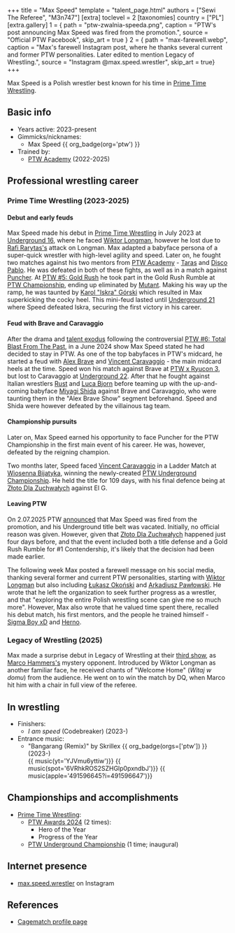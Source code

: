 +++
title = "Max Speed"
template = "talent_page.html"
authors = ["Sewi The Referee", "M3n747"]
[extra]
toclevel = 2
[taxonomies]
country = ["PL"]
[extra.gallery]
1 = { path = "ptw-zwalnia-speeda.png", caption = "PTW's post announcing Max Speed was fired from the promotion.", source = "Official PTW Facebook", skip_art = true }
2 = { path = "max-farewell.webp", caption = "Max's farewell Instagram post, where he thanks several current and former PTW personalities. Later edited to mention Legacy of Wrestling.", source = "Instagram @max.speed.wrestler", skip_art = true}
+++

Max Speed is a Polish wrestler best known for his time in [Prime Time Wrestling](@/o/ptw.md).

## Basic info

* Years active: 2023-present
* Gimmicks/nicknames:
  - Max Speed {{ org_badge(org='ptw') }}
* Trained by:
  - [PTW Academy](@/o/ptw-academy.md) (2022-2025)

## Professional wrestling career

### Prime Time Wrestling (2023-2025)

#### Debut and early feuds

Max Speed made his debut in [Prime Time Wrestling](@/o/ptw.md) in July 2023 at [Underground 16](@/e/ptw/2023-07-30-ptw-underground-16.md), where he faced [Wiktor Longman](@/w/wiktor-longman.md), however he lost due to [Rafi Rarytas's](@/w/rafi.md) attack on Longman.
Max adapted a babyface persona of a super-quick wrestler with high-level agility and speed.
Later on, he fought two matches against his two mentors from [PTW Academy](@/o/ptw-academy.md) - [Taras](@/w/taras.md) and [Disco Pablo](@/w/disco-pablo.md).
He was defeated in both of these fights, as well as in a match against [Puncher](@/w/puncher.md).
At [PTW #5: Gold Rush](@/e/ptw/2024-02-03-ptw-5-gold-rush.md) he took part in the Gold Rush Rumble at [PTW Championship](@/c/ptw-championship.md), ending up eliminated by [Mutant](@/w/mutant.md).
Making his way up the ramp, he was taunted by [Karol "Iskra" Górski](@/w/iskra.md) which resulted in Max superkicking the cocky heel. This mini-feud lasted until [Underground 21](@/e/ptw/2024-04-13-ptw-underground-21.md) where Speed defeated Iskra, securing the first victory in his career.

#### Feud with Brave and Caravaggio

After the drama and [talent exodus](@/a/ptw-exits.md) following the controversial [PTW #6: Total Blast From The Past](@/e/ptw/2024-05-11-ptw-6.md), in a June 2024 show Max Speed stated he had decided to stay in PTW.
As one of the top babyfaces in PTW's midcard, he started a feud with [Alex Brave](@/w/alex-brave.md) and [Vincent Caravaggio](@/w/vincent-caravaggio.md) - the main midcard heels at the time.
Speed won his match against Brave at [PTW x Ryucon 3](@/e/ptw/2024-07-07-ptw-x-ryucon.md), but lost to Caravaggio at [Underground 22](@/e/ptw/2024-08-25-ptw-underground-22.md). After that he fought against Italian wrestlers [Rust](@/w/rust.md) and [Luca Bjorn](@/w/luca-bjorn.md) before teaming up with the up-and-coming babyface [Miyagi Shida](@/w/miyagi-shida.md) against Brave and Caravaggio, who were taunting them in the "Alex Brave Show" segment beforehand. Speed and Shida were however defeated by the villainous tag team.

#### Championship pursuits

Later on, Max Speed earned his opportunity to face Puncher for the PTW Championship in the first main event of his career. He was, however, defeated by the reigning champion.

Two months later, Speed faced [Vincent Caravaggio](@/w/vincent-caravaggio.md) in a Ladder Match at [Wiosenna Bijatyka](@/e/ptw/2025-03-15-ptw-wiosenna-bijatyka.md), winning the newly-created [PTW Underground Championship](@/c/ptw-underground-championship.md). He held the title for 109 days, with his final defence being at [Złoto Dla Zuchwałych](@/e/ptw/2025-06-28-ptw-zloto-dla-zuchwalych.md) against El G.

#### Leaving PTW

On 2.07.2025 PTW [announced][speed-zwolniony] that Max Speed was fired from the promotion, and his Underground title belt was vacated. Initially, no official reason was given. However, given that [Złoto Dla Zuchwałych](@/e/ptw/2025-06-28-ptw-zloto-dla-zuchwalych.md) happened just four days before, and that the event included both a title defense and a Gold Rush Rumble for #1 Contendership, it's likely that the decision had been made earlier.

The following week Max posted a farewell message on his social media, thanking several former and current PTW personalities, starting with [Wiktor Longman](@/w/wiktor-longman.md) but also including [Łukasz Okoński](@/w/lukasz-okonski.md) and [Arkadiusz Pawłowski](@/w/pan-pawlowski.md). He wrote that he left the organization to seek further progress as a wrestler, and that "exploring the entire Polish wrestling scene can give me so much more". However, Max also wrote that he valued time spent there, recalled his debut match, his first mentors, and the people he trained himself - [Sigma Boy xD](@/w/sigma-boy.md) and [Herno](@/w/sedzia-herno.md).

### Legacy of Wrestling (2025)

Max made a surprise debut in Legacy of Wrestling at their [third show](@/e/low/2025-07-11-low-3.md), as [Marco Hammers's](@/w/marco-hammers.md) mystery opponent. Introduced by Wiktor Longman as another familiar face, he received chants of "Welcome Home" (_Witaj w domu_) from the audience. He went on to win the match by DQ, when Marco hit him with a chair in full view of the referee.

## In wrestling

* Finishers:
  - _I am speed_ (Codebreaker) (2023-)
* Entrance music:
  - "Bangarang (Remix)" by Skrillex
    {{ org_badge(orgs=['ptw']) }} (2023-) <br>
    {{ music(yt='YJVmu6yttiw')}}
    {{ music(spot='6VRhkROS2SZHGlp0pxndbJ')}}
    {{ music(apple='491596645?i=491596647')}}

## Championships and accomplishments

* [Prime Time Wrestling](@/o/ptw.md):
  - [PTW Awards 2024](@/a/ptw-awards-2024.md) (2 times):
    * Hero of the Year
    * Progress of the Year
  - [PTW Underground Championship](@/c/ptw-underground-championship.md) (1 time; inaugural)

## Internet presence

* [max.speed.wrestler](https://www.instagram.com/max.speed.wrestler/) on Instagram

## References

* [Cagematch profile page](https://www.cagematch.net/?id=2&nr=28366)

[speed-zwolniony]: https://www.facebook.com/PrimeTimeWrestlingPL/posts/pfbid0ZLcppBjAdv8A1TJoeVynfx22y2aAjqSqZpidtMbd63qsSTF2KLeQouGnano3nidpl
